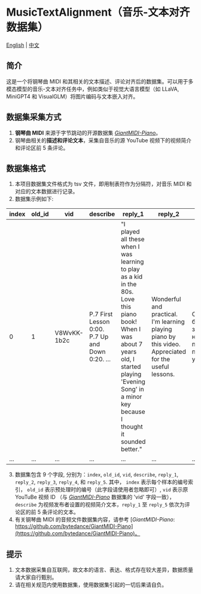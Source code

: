 # MusicTextAlignment（音乐-文本对齐数据集）
[English](README.md) | [中文](README_ZH.md)  
## 简介
这是一个将钢琴曲 MIDI 和其相关的文本描述、评论对齐后的数据集。可以用于多模态模型的音乐-文本对齐任务中，例如类似于视觉大语言模型（如 LLaVA, MiniGPT4 和 VisualGLM）将图片编码与文本嵌入对齐。

## 数据集采集方式
1. **钢琴曲 MIDI** 来源于字节跳动的开源数据集 [*GiantMIDI-Piano*](https://github.com/bytedance/GiantMIDI-Piano)。
2. 钢琴曲相关的**描述和评论文本**，采集自音乐的源 YouTube 视频下的视频简介和评论区前 5 条评论。

## 数据集格式
1. 本项目数据集文件格式为 tsv 文件，即用制表符作为分隔符，对音乐 MIDI 和对应的文本数据进行记录。
2. 数据集示例如下:  

| index | old_id | vid         | describe                                                                                    | reply_1                                                                     | reply_2                                                                          | reply_3                                                                   | reply_4                                                                           | reply_5                                                                           |  
|-------|--------|-------------|----------------------------------------------------------------------------------------------|-----------------------------------------------------------------------------|----------------------------------------------------------------------------------|---------------------------------------------------------------------------|-----------------------------------------------------------------------------------|-----------------------------------------------------------------------------------|  
| 0     | 1      | V8WvKK-1b2c | P.7 First Lesson 0:00. P.7 Up and Down 0:20. ... | "I played all these when I was learning to play as a kid in the 80s. Love this piano book! When I was about 7 years old, I started playing 'Evening Song' in a minor key because I thought it sounded better." | Wonderful and practical. I'm learning playing piano by this video. Appreciated for the useful lessons. | Спасибо большое за наглядное пособие по учебнику ️️️ | Thanks, very useful video, it’s really help for first timer. | I'm currently on the singing brook and the sharps and flats still intimidate and confuse me. But your videos are really helpful! Thank you! | 
|...|...|...|...|...|...|...|...|...|   

3. 数据集包含 9 个字段, 分别为：`index`, `old_id`, `vid`, `describe`, `reply_1`, `reply_2`, `reply_3`, `reply_4`, 和 `reply_5`. 其中， `index` 表示每个样本的编号索引， `old_id` 表示预处理时的编号（此字段请使用者忽略即可）, `vid` 表示原 YouTuBe 视频 ID （与 [*GiantMIDI-Piano*](https://github.com/bytedance/GiantMIDI-Piano) 数据集的 'vid' 字段一致）， `describe` 为视频发布者设置的视频简介文本，`reply_1` 至 `reply_5` 依次为评论区的前 5 条评论的文本。
4. 有关钢琴曲 MIDI 的音频文件数据集内容，请参考 [*GiantMIDI-Piano*: https://github.com/bytedance/GiantMIDI-Piano](https://github.com/bytedance/GiantMIDI-Piano)。

## 提示 
1. 文本数据采集自互联网，故文本的语言、表达、格式存在较大差异，数据质量请大家自行甄别。
2. 请在相关规范内使用数据集，使用数据集引起的一切后果请自负。
